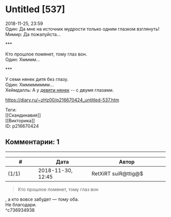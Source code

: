 Untitled [537]
==============

  
2018-11-25, 23:59  
 Один: Да мне на источник мудрости только одним глазком взглянуть!   
 Мимир: Да пожалуйста...   
   
 \*\*\*   
   
 Кто прошлое помянет, тому глаз вон.   
 Один: Хмммм...   
   
 \*\*\*   
   
 У семи нянек дитя без глазу.   
 Один: Хмммммммм...   
 Хеймдалль: А у  [девяти нянек](https://ru.wikipedia.org/wiki/%D0%94%D0%B5%D0%B2%D1%8F%D1%82%D1%8C_%D0%BC%D0%B0%D1%82%D0%B5%D1%80%D0%B5%D0%B9_%D0%A5%D0%B5%D0%B9%D0%BC%D0%B4%D0%B0%D0%BB%D0%BB%D1%8F)  -- с двумя глазами.   
  
<https://diary.ru/~zHz00/p216670424_untitled-537.htm>  
  
Теги:  
[[Скандинавия]]  
[[Викторика]]  
ID: p216670424  


Комментарии: 1
--------------

  


---



|         #         |              Дата              |                     Автор                     |           ID           |
| --- | --- | --- | --- |
| (1/1) | 2018-11-30, 12:45 | RetXiRT suiR@ttig@$ | c736934938 |

  
  
>   Кто прошлое помянет, тому глаз вон  

 , а кто вовсе забудет — тому оба.   
 Не благодари.    
 ^c736934938
